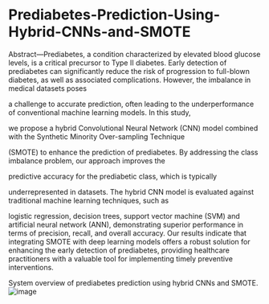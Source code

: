 # Prediabetes-Prediction-Using-Hybrid-CNNs-and-SMOTE
Abstract—Prediabetes, a condition characterized by elevated
blood glucose levels, is a critical precursor to Type II diabetes.
Early detection of prediabetes can significantly reduce the risk
of progression to full-blown diabetes, as well as associated
complications. However, the imbalance in medical datasets poses

a challenge to accurate prediction, often leading to the underperformance of conventional machine learning models. In this study,

we propose a hybrid Convolutional Neural Network (CNN) model
combined with the Synthetic Minority Over-sampling Technique

(SMOTE) to enhance the prediction of prediabetes. By addressing the class imbalance problem, our approach improves the

predictive accuracy for the prediabetic class, which is typically

underrepresented in datasets. The hybrid CNN model is evaluated against traditional machine learning techniques, such as

logistic regression, decision trees, support vector machine (SVM)
and artificial neural network (ANN), demonstrating superior
performance in terms of precision, recall, and overall accuracy.
Our results indicate that integrating SMOTE with deep learning
models offers a robust solution for enhancing the early detection
of prediabetes, providing healthcare practitioners with a valuable
tool for implementing timely preventive interventions.

System overview of prediabetes prediction using hybrid
CNNs and SMOTE.
![image](https://github.com/user-attachments/assets/208cba4e-2327-4dad-9b13-514025517905)
